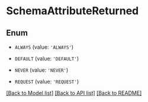 # SchemaAttributeReturned


## Enum

* `ALWAYS` (value: `'ALWAYS'`)

* `DEFAULT` (value: `'DEFAULT'`)

* `NEVER` (value: `'NEVER'`)

* `REQUEST` (value: `'REQUEST'`)

[[Back to Model list]](../README.md#documentation-for-models) [[Back to API list]](../README.md#documentation-for-api-endpoints) [[Back to README]](../README.md)


